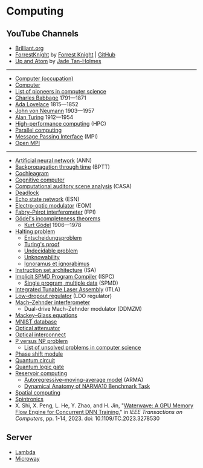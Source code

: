 # Computing
## YouTube Channels
* [Brilliant.org](https://www.youtube.com/c/BrilliantOrg)
* [ForrestKnight](https://www.youtube.com/@fknight/) by [Forrest Knight](https://www.linkedin.com/in/forrestpknight/) | [GitHub](https://github.com/ForrestKnight)
* [Up and Atom](https://www.youtube.com/@upandatom) by [Jade Tan-Holmes](https://www.linkedin.com/in/jade-tan-holmes-2b6846175/)
---
* [Computer (occupation)](https://en.wikipedia.org/wiki/Computer_(occupation))
* [Computer](https://en.wikipedia.org/wiki/Computer)
* [List of pioneers in computer science](https://en.wikipedia.org/wiki/List_of_pioneers_in_computer_science)
* [Charles Babbage](https://en.wikipedia.org/wiki/Charles_Babbage) 1791&mdash;1871
* [Ada Lovelace](https://en.wikipedia.org/wiki/Ada_Lovelace) 1815&mdash;1852
* [John von Neumann](https://en.wikipedia.org/wiki/John_von_Neumann) 1903&mdash;1957
* [Alan Turing](https://en.wikipedia.org/wiki/Alan_Turing) 1912&mdash;1954
* [High-performance computing](https://en.wikipedia.org/wiki/High-performance_computing) (HPC)
* [Parallel computing](https://en.wikipedia.org/wiki/Parallel_computing)
* [Message Passing Interface](https://en.wikipedia.org/wiki/Message_Passing_Interface) (MPI)
* [Open MPI](https://en.wikipedia.org/wiki/Open_MPI)
---
* [Artificial neural network](https://en.wikipedia.org/wiki/Artificial_neural_network) (ANN)
* [Backpropagation through time](https://en.wikipedia.org/wiki/Backpropagation_through_time) (BPTT)
* [Cochleagram](https://en.wiktionary.org/wiki/cochleagram)
* [Cognitive computer](https://en.wikipedia.org/wiki/Cognitive_computer)
* [Computational auditory scene analysis](https://en.wikipedia.org/wiki/Computational_auditory_scene_analysis) (CASA)
* [Deadlock](https://en.wikipedia.org/wiki/Deadlock)
* [Echo state network](https://en.wikipedia.org/wiki/Echo_state_network) (ESN)
* [Electro-optic modulator](https://en.wikipedia.org/wiki/Electro-optic_modulator) (EOM)
* [Fabry–Pérot interferometer](https://en.wikipedia.org/wiki/Fabry%E2%80%93P%C3%A9rot_interferometer) (FPI)
* [Gödel's incompleteness theorems](https://en.wikipedia.org/wiki/G%C3%B6del%27s_incompleteness_theorems)
  * [Kurt Gödel](https://en.wikipedia.org/wiki/Kurt_G%C3%B6del) 1906&mdash;1978
* [Halting problem](https://en.wikipedia.org/wiki/Halting_problem)
  * [Entscheidungsproblem](https://en.wikipedia.org/wiki/Entscheidungsproblem)
  * [Turing's proof](https://en.wikipedia.org/wiki/Turing%27s_proof)
  * [Undecidable problem](https://en.wikipedia.org/wiki/Undecidable_problem)
  * [Unknowability](https://en.wikipedia.org/wiki/Unknowability)
  * [Ignoramus et ignorabimus](https://en.wikipedia.org/wiki/Ignoramus_et_ignorabimus)
* [Instruction set architecture](https://en.wikipedia.org/wiki/Instruction_set_architecture) (ISA)
* [Implicit SPMD Program Compiler](https://ispc.github.io/) (ISPC)
  * [Single program, multiple data](https://en.wikipedia.org/wiki/Single_program,_multiple_data) (SPMD) 
* [Integrated Tunable Laser Assembly](https://de.wikipedia.org/wiki/Integrated_Tunable_Laser_Assembly) (ITLA)
* [Low-dropout regulator](https://en.wikipedia.org/wiki/Low-dropout_regulator) (LDO regulator)
* [Mach–Zehnder interferometer](https://en.wikipedia.org/wiki/Mach%E2%80%93Zehnder_interferometer)
  * Dual-drive Mach-Zehnder modulator (DDMZM)
* [Mackey–Glass equations](https://en.wikipedia.org/wiki/Mackey%E2%80%93Glass_equations)
* [MNIST database](https://en.wikipedia.org/wiki/MNIST_database)
* [Optical attenuator](https://en.wikipedia.org/wiki/Optical_attenuator)
* [Optical interconnect](https://en.wikipedia.org/wiki/Optical_interconnect)
* [P versus NP problem](https://en.wikipedia.org/wiki/P_versus_NP_problem)
  * [List of unsolved problems in computer science](https://en.wikipedia.org/wiki/List_of_unsolved_problems_in_computer_science)
* [Phase shift module](https://en.wikipedia.org/wiki/Phase_shift_module)
* [Quantum circuit](https://en.wikipedia.org/wiki/Quantum_circuit)
* [Quantum logic gate](https://en.wikipedia.org/wiki/Quantum_logic_gate)
* [Reservoir computing](https://en.wikipedia.org/wiki/Reservoir_computing)
  * [Autoregressive–moving-average model](https://en.wikipedia.org/wiki/Autoregressive%E2%80%93moving-average_model) (ARMA)
  * [Dynamical Anatomy of NARMA10 Benchmark Task](https://www.arxiv-vanity.com/papers/1906.04608/)
* [Spatial computing](https://en.wikipedia.org/wiki/Spatial_computing)
* [Spintronics](https://en.wikipedia.org/wiki/Spintronics)
* X. Shi, X. Peng, L. He, Y. Zhao, and H. Jin, "[Waterwave: A GPU Memory Flow Engine for Concurrent DNN Training](https://ezproxy.stevens.edu:2161/document/10130297)," in *IEEE Transactions on Computers*, pp. 1-14, 2023. doi: 10.1109/TC.2023.3278530
## Server
* [Lambda](https://lambdalabs.com/)
* [Microway](https://www.microway.com/)
